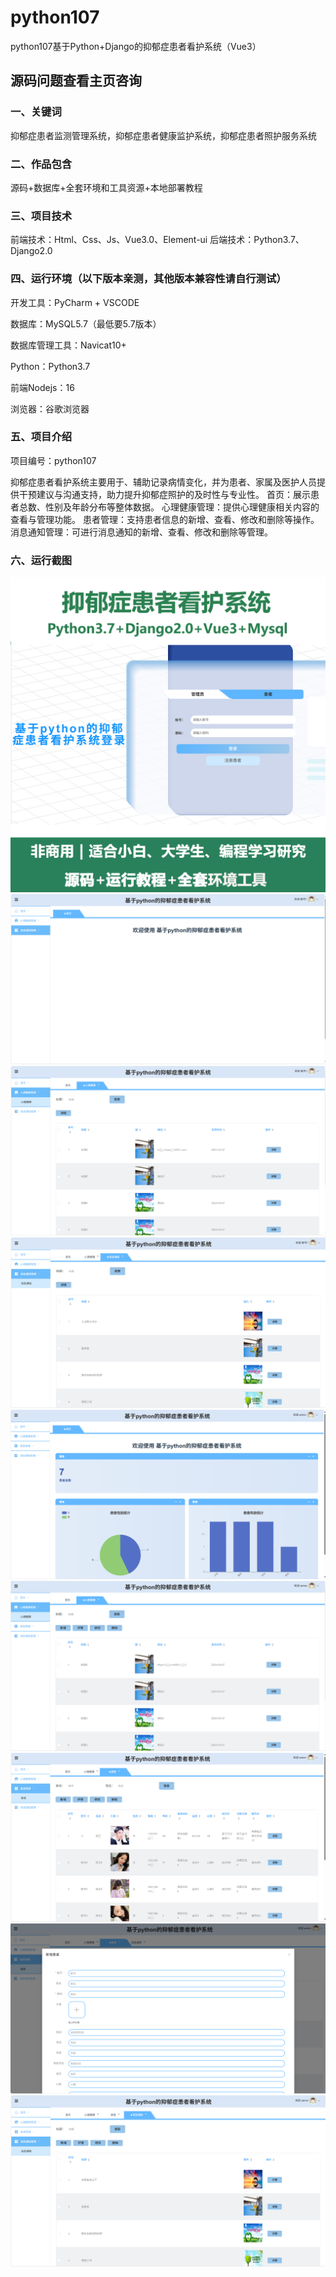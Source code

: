 # python107
python107基于Python+Django的抑郁症患者看护系统（Vue3）
 
## 源码问题查看主页咨询

### 一、关键词
抑郁症患者监测管理系统，抑郁症患者健康监护系统，抑郁症患者照护服务系统

### 二、作品包含
源码+数据库+全套环境和工具资源+本地部署教程

### 三、项目技术
前端技术：Html、Css、Js、Vue3.0、Element-ui
后端技术：Python3.7、Django2.0

### 四、运行环境（以下版本亲测，其他版本兼容性请自行测试）
开发工具：PyCharm + VSCODE

数据库：MySQL5.7（最低要5.7版本）

数据库管理工具：Navicat10+

Python：Python3.7

前端Nodejs：16

浏览器：谷歌浏览器

### 五、项目介绍
项目编号：python107

抑郁症患者看护系统主要用于、辅助记录病情变化，并为患者、家属及医护人员提供干预建议与沟通支持，助力提升抑郁症照护的及时性与专业性。
首页：展示患者总数、性别及年龄分布等整体数据。
心理健康管理：提供心理健康相关内容的查看与管理功能。
患者管理：支持患者信息的新增、查看、修改和删除等操作。
消息通知管理：可进行消息通知的新增、查看、修改和删除等管理。

### 六、运行截图

![cover.png](./cover.png)
![1.png](./1.png)
![2.png](./2.png)
![3.png](./3.png)
![4.png](./4.png)
![5.png](./5.png)
![6.png](./6.png)
![7.png](./7.png)
![8.png](./8.png)
 

